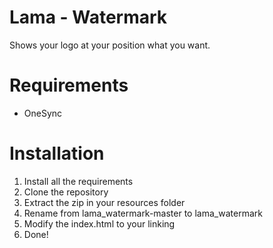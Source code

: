 # Lama - Watermark
Shows your logo at your position what you want.

# Requirements
- OneSync

# Installation
1. Install all the requirements
2. Clone the repository
3. Extract the zip in your resources folder
4. Rename from lama_watermark-master to lama_watermark
5. Modify the index.html to your linking
6. Done!
